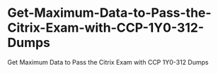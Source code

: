 # Get-Maximum-Data-to-Pass-the-Citrix-Exam-with-CCP-1Y0-312-Dumps
Get Maximum Data to Pass the Citrix Exam with CCP 1Y0-312 Dumps
